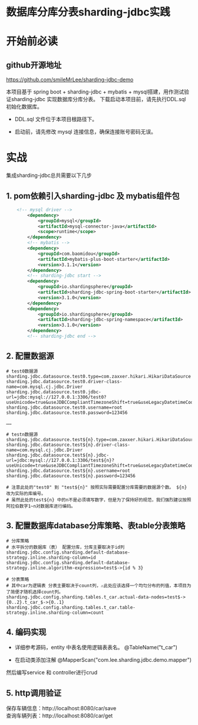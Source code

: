 # 数据库分库分表sharding-jdbc实践

# 开始前必读
## github开源地址
https://github.com/smileMrLee/sharding-jdbc-demo

本项目基于 spring boot + sharding-jdbc + mybatis + mysql搭建，用作测试验证sharding-jdbc 实现数据库分库分表。
下载启动本项目前，请先执行DDL.sql 初始化数据库。

- DDL.sql 文件位于本项目根路径下。

- 启动前，请先修改 mysql 连接信息，确保连接账号密码无误。


# 实战

集成sharding-jdbc总共需要以下几步


## 1. pom依赖引入sharding-jdbc 及 mybatis组件包


```xml
    <!-- mysql driver -->
		<dependency>
			<groupId>mysql</groupId>
			<artifactId>mysql-connector-java</artifactId>
			<scope>runtime</scope>
		</dependency>
		<!-- mybatis -->
		<dependency>
			<groupId>com.baomidou</groupId>
			<artifactId>mybatis-plus-boot-starter</artifactId>
			<version>3.1.1</version>
		</dependency>
		<!-- sharding-jdbc start -->
		<dependency>
			<groupId>io.shardingsphere</groupId>
			<artifactId>sharding-jdbc-spring-boot-starter</artifactId>
			<version>3.1.0</version>
		</dependency>
		<dependency>
			<groupId>io.shardingsphere</groupId>
			<artifactId>sharding-jdbc-spring-namespace</artifactId>
			<version>3.1.0</version>
		</dependency>
		<!-- sharding-jdbc end -->
```

## 2. 配置数据源


```properties
# test0数据源
sharding.jdbc.datasource.test0.type=com.zaxxer.hikari.HikariDataSource
sharding.jdbc.datasource.test0.driver-class-name=com.mysql.cj.jdbc.Driver
sharding.jdbc.datasource.test0.jdbc-url=jdbc:mysql://127.0.0.1:3306/test0?useUnicode=true&useJDBCCompliantTimezoneShift=true&useLegacyDatetimeCode=false&serverTimezone=UTC
sharding.jdbc.datasource.test0.username=root
sharding.jdbc.datasource.test0.password=123456

…… 

# testn数据源
sharding.jdbc.datasource.test${n}.type=com.zaxxer.hikari.HikariDataSource
sharding.jdbc.datasource.test${n}.driver-class-name=com.mysql.cj.jdbc.Driver
sharding.jdbc.datasource.test${n}.jdbc-url=jdbc:mysql://127.0.0.1:3306/test${n}?useUnicode=true&useJDBCCompliantTimezoneShift=true&useLegacyDatetimeCode=false&serverTimezone=UTC
sharding.jdbc.datasource.test${n}.username=root
sharding.jdbc.datasource.test${n}.password=123456

# 注意此处的"test0" 到 "test${n}" 按照实际需要配置分库需要的数据源个数。 ${n} 改为实际的库编号。 
# 虽然此处的test${n} 中的n不是必须填写数字，但是为了保持好的规范，我们强烈建议按照阿拉伯数字1~n对数据库进行编码。

```


## 3. 配置数据库database分库策略、表table分表策略


```properties
# 分库策略
# 水平拆分的数据库（表） 配置分库，分库主要取决于id列
sharding.jdbc.config.sharding.default-database-strategy.inline.sharding-column=id
sharding.jdbc.config.sharding.default-database-strategy.inline.algorithm-expression=test$->{id % 3}
```


```properties
# 分表策略 
# 其中car为逻辑表 分表主要取决于count列，⚠️此处应该选择一个均匀分布的列值，本项目为了简便才随机选择count列。
sharding.jdbc.config.sharding.tables.t_car.actual-data-nodes=test$->{0..2}.t_car_$->{0..1}
sharding.jdbc.config.sharding.tables.t_car.table-strategy.inline.sharding-column=count
```


## 4. 编码实现



- 详细参考源码，entity 中表名使用逻辑表表名。
@TableName("t_car")



- 在启动类添加注解
@MapperScan("com.lee.sharding.jdbc.demo.mapper")

然后编写service 和 controller进行crud



## 5. http调用验证
   保存车辆信息：http://localhost:8080/car/save  
   查询车辆列表：http://localhost:8080/car/get

